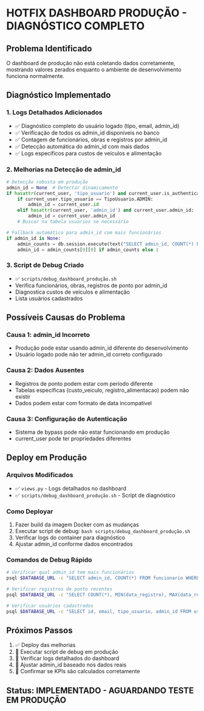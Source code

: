 # HOTFIX DASHBOARD PRODUÇÃO - DIAGNÓSTICO COMPLETO

## Problema Identificado
O dashboard de produção não está coletando dados corretamente, mostrando valores zerados enquanto o ambiente de desenvolvimento funciona normalmente.

## Diagnóstico Implementado

### 1. Logs Detalhados Adicionados
- ✅ Diagnóstico completo do usuário logado (tipo, email, admin_id)
- ✅ Verificação de todos os admin_id disponíveis no banco
- ✅ Contagem de funcionários, obras e registros por admin_id
- ✅ Detecção automática do admin_id com mais dados
- ✅ Logs específicos para custos de veículos e alimentação

### 2. Melhorias na Detecção de admin_id
```python
# Detecção robusta em produção
admin_id = None  # Detectar dinamicamente
if hasattr(current_user, 'tipo_usuario') and current_user.is_authenticated:
    if current_user.tipo_usuario == TipoUsuario.ADMIN:
        admin_id = current_user.id
    elif hasattr(current_user, 'admin_id') and current_user.admin_id:
        admin_id = current_user.admin_id
    # Buscar na tabela usuarios se necessário

# Fallback automático para admin_id com mais funcionários
if admin_id is None:
    admin_counts = db.session.execute(text("SELECT admin_id, COUNT(*) FROM funcionario WHERE ativo = true GROUP BY admin_id ORDER BY total DESC")).fetchall()
    admin_id = admin_counts[0][0] if admin_counts else 1
```

### 3. Script de Debug Criado
- ✅ `scripts/debug_dashboard_produção.sh` 
- Verifica funcionários, obras, registros de ponto por admin_id
- Diagnostica custos de veículos e alimentação
- Lista usuários cadastrados

## Possíveis Causas do Problema

### Causa 1: admin_id Incorreto
- Produção pode estar usando admin_id diferente do desenvolvimento
- Usuário logado pode não ter admin_id correto configurado

### Causa 2: Dados Ausentes
- Registros de ponto podem estar com período diferente
- Tabelas específicas (custo_veiculo, registro_alimentacao) podem não existir
- Dados podem estar com formato de data incompatível

### Causa 3: Configuração de Autenticação
- Sistema de bypass pode não estar funcionando em produção
- current_user pode ter propriedades diferentes

## Deploy em Produção

### Arquivos Modificados
- ✅ `views.py` - Logs detalhados no dashboard
- ✅ `scripts/debug_dashboard_produção.sh` - Script de diagnóstico

### Como Deployar
1. Fazer build da imagem Docker com as mudanças
2. Executar script de debug: `bash scripts/debug_dashboard_produção.sh`
3. Verificar logs do container para diagnóstico
4. Ajustar admin_id conforme dados encontrados

### Comandos de Debug Rápido
```bash
# Verificar qual admin_id tem mais funcionários
psql $DATABASE_URL -c "SELECT admin_id, COUNT(*) FROM funcionario WHERE ativo = true GROUP BY admin_id ORDER BY COUNT(*) DESC;"

# Verificar registros de ponto recentes
psql $DATABASE_URL -c "SELECT COUNT(*), MIN(data_registro), MAX(data_registro) FROM registro_ponto;"

# Verificar usuários cadastrados
psql $DATABASE_URL -c "SELECT id, email, tipo_usuario, admin_id FROM usuario;"
```

## Próximos Passos
1. ✅ Deploy das melhorias
2. 🔄 Executar script de debug em produção
3. 🔄 Verificar logs detalhados do dashboard
4. 🔄 Ajustar admin_id baseado nos dados reais
5. 🔄 Confirmar se KPIs são calculados corretamente

## Status: IMPLEMENTADO - AGUARDANDO TESTE EM PRODUÇÃO